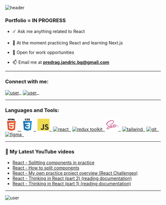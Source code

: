 ![header](https://capsule-render.vercel.app/api?type=waving&color=009FF5&height=300&section=header&text=Hello,%20I'm%20Predrag👋&fontSize=55&&animation=scaleIn&&fontColor=EBEBEB&&fontAlignY=40)

<!-- ## [🌟 Portfolio 🌟](https://) IN PROGRESS -->
### Portfolio = IN PROGRESS

- ☄️ Ask me anything related to React

- 🐲 At the moment practicing React and learning Next.js

- 🚀 Open for work opportunities

- 📫 Email me at **predrag.jandric.bg@gmail.com**

---

<h3 align="left">Connect with me:</h3>
<p align="left">
<a href="https://www.linkedin.com/in/predrag-jandric/" target="blank"><img align="center" src="https://raw.githubusercontent.com/rahuldkjain/github-profile-readme-generator/master/src/images/icons/Social/linked-in-alt.svg" alt="user" height="30" width="40" />&nbsp;&nbsp;</a>
<a  href="https://www.youtube.com/@predragjandric/videos" target="blank"><img align="center" src="https://raw.githubusercontent.com/rahuldkjain/github-profile-readme-generator/master/src/images/icons/Social/youtube.svg" alt="user" height="30" width="40"/>&nbsp;&nbsp;</a>
</p>

---

<h3 align="left" >Languages and Tools:</h3>
<p align="left" > 

<!-- html -->
<a href="#" target="_blank" rel="noreferrer"> <img src="https://raw.githubusercontent.com/devicons/devicon/master/icons/html5/html5-original-wordmark.svg" alt="html5" width="40" height="40"/>&nbsp;&nbsp;</a><!-- css --><a href="#" target="_blank" rel="noreferrer"> <img src="https://raw.githubusercontent.com/devicons/devicon/master/icons/css3/css3-original-wordmark.svg" alt="css3" width="40" height="40"/>&nbsp;&nbsp;</a><!-- js --> 
<a href="#" target="_blank" rel="noreferrer"> <img src="https://raw.githubusercontent.com/devicons/devicon/master/icons/javascript/javascript-original.svg" alt="javascript" width="40" height="40"/>&nbsp;&nbsp;</a><!-- react --> 
<a href="#" target="_blank" rel="noreferrer"> <img src="https://www.vectorlogo.zone/logos/reactjs/reactjs-icon.svg" alt="react" width="40" height="40"/>&nbsp;&nbsp;</a><!-- redux toolkit --> 
<a href="#" target="_blank" rel="noreferrer"> <img src="https://www.svgrepo.com/show/303557/redux-logo.svg" alt="redux toolkit" width="40" height="40"/>&nbsp;&nbsp;</a><!-- sass -->
<a href="#" target="_blank" rel="noreferrer"> <img src="https://raw.githubusercontent.com/devicons/devicon/master/icons/sass/sass-original.svg" alt="sass" width="40" height="40"/>&nbsp;&nbsp;</a><!-- tailwind --> 
<a href="#" target="_blank" rel="noreferrer"> <img src="https://www.vectorlogo.zone/logos/tailwindcss/tailwindcss-icon.svg" alt="tailwind" width="40" height="40"/>&nbsp;&nbsp;</a><!-- git -->
<a href="#" target="_blank" rel="noreferrer"> <img src="https://www.vectorlogo.zone/logos/git-scm/git-scm-icon.svg" alt="git" width="40" height="40"/>&nbsp;&nbsp;</a><!-- figma -->
<a href="#" target="_blank" rel="noreferrer"> <img src="https://www.vectorlogo.zone/logos/figma/figma-icon.svg" alt="figma" width="40" height="40"/>&nbsp;&nbsp;</a>

</p>

---

### 🎦 My Latest YouTube videos

<!-- BLOG-POST-LIST:START -->
- [React - Splitting components in practice](https://www.youtube.com/watch?v=cvCkc8bK--M)
- [React - How to split components](https://www.youtube.com/watch?v=od7Ay8TmykA)
- [React - My own practice project overview &lpar;React Challenges&rpar;](https://www.youtube.com/watch?v=iF-Tn3lIjz0)
- [React - Thinking in React &lpar;part 2&rpar; &lpar;reading documentation&rpar;](https://www.youtube.com/watch?v=6udq1rXGnPs)
- [React - Thinking in React &lpar;part 1&rpar; &lpar;reading documentation&rpar;](https://www.youtube.com/watch?v=l_3OLxum5q8)
<!-- BLOG-POST-LIST:END -->

---

<!-- stats card -->
<p><img  src="https://github-readme-stats-sigma-five.vercel.app/api?username=Predrag-Jandric&show_icons=true&locale=en&theme=gruvbox&hide=issues,contribs&include_all_commits=true" alt="user" /></p>


<!-- most used languages -->
<!-- ![Top Langs](https://github-readme-stats.vercel.app/api/top-langs/?username=Predrag-Jandric&layout=compact) -->
